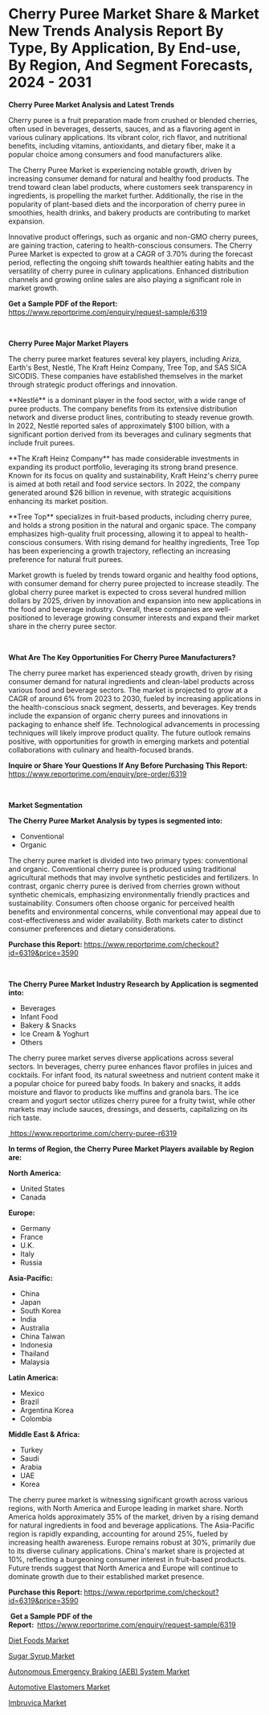 <p><h1>Cherry Puree Market Share & Market New Trends Analysis Report By Type, By Application, By End-use, By Region, And Segment Forecasts, 2024 - 2031</h1></p><p><strong>Cherry Puree Market Analysis and Latest Trends</strong></p>
<p><p>Cherry puree is a fruit preparation made from crushed or blended cherries, often used in beverages, desserts, sauces, and as a flavoring agent in various culinary applications. Its vibrant color, rich flavor, and nutritional benefits, including vitamins, antioxidants, and dietary fiber, make it a popular choice among consumers and food manufacturers alike.</p><p>The Cherry Puree Market is experiencing notable growth, driven by increasing consumer demand for natural and healthy food products. The trend toward clean label products, where customers seek transparency in ingredients, is propelling the market further. Additionally, the rise in the popularity of plant-based diets and the incorporation of cherry puree in smoothies, health drinks, and bakery products are contributing to market expansion.</p><p>Innovative product offerings, such as organic and non-GMO cherry purees, are gaining traction, catering to health-conscious consumers. The Cherry Puree Market is expected to grow at a CAGR of 3.70% during the forecast period, reflecting the ongoing shift towards healthier eating habits and the versatility of cherry puree in culinary applications. Enhanced distribution channels and growing online sales are also playing a significant role in market growth.</p></p>
<p><strong>Get a Sample PDF of the Report:&nbsp;</strong> <a href="https://www.reportprime.com/enquiry/request-sample/6319?utm_campaign=116&utm_medium=2&utm_source=Github&utm_content=ia&utm_term=15112024&utm_id=cherry-puree">https://www.reportprime.com/enquiry/request-sample/6319</a></p>
<p>&nbsp;</p>
<p><strong>Cherry Puree Major Market Players</strong></p>
<p><p>The cherry puree market features several key players, including Ariza, Earth's Best, Nestlé, The Kraft Heinz Company, Tree Top, and SAS SICA SICODIS. These companies have established themselves in the market through strategic product offerings and innovation.</p><p>**Nestlé** is a dominant player in the food sector, with a wide range of puree products. The company benefits from its extensive distribution network and diverse product lines, contributing to steady revenue growth. In 2022, Nestlé reported sales of approximately $100 billion, with a significant portion derived from its beverages and culinary segments that include fruit purees.</p><p>**The Kraft Heinz Company** has made considerable investments in expanding its product portfolio, leveraging its strong brand presence. Known for its focus on quality and sustainability, Kraft Heinz's cherry puree is aimed at both retail and food service sectors. In 2022, the company generated around $26 billion in revenue, with strategic acquisitions enhancing its market position.</p><p>**Tree Top** specializes in fruit-based products, including cherry puree, and holds a strong position in the natural and organic space. The company emphasizes high-quality fruit processing, allowing it to appeal to health-conscious consumers. With rising demand for healthy ingredients, Tree Top has been experiencing a growth trajectory, reflecting an increasing preference for natural fruit purees.</p><p>Market growth is fueled by trends toward organic and healthy food options, with consumer demand for cherry puree projected to increase steadily. The global cherry puree market is expected to cross several hundred million dollars by 2025, driven by innovation and expansion into new applications in the food and beverage industry. Overall, these companies are well-positioned to leverage growing consumer interests and expand their market share in the cherry puree sector.</p></p>
<p>&nbsp;</p>
<p><strong>What Are The Key Opportunities For Cherry Puree Manufacturers?</strong></p>
<p><p>The cherry puree market has experienced steady growth, driven by rising consumer demand for natural ingredients and clean-label products across various food and beverage sectors. The market is projected to grow at a CAGR of around 6% from 2023 to 2030, fueled by increasing applications in the health-conscious snack segment, desserts, and beverages. Key trends include the expansion of organic cherry purees and innovations in packaging to enhance shelf life. Technological advancements in processing techniques will likely improve product quality. The future outlook remains positive, with opportunities for growth in emerging markets and potential collaborations with culinary and health-focused brands.</p></p>
<p><strong>Inquire or Share Your Questions If Any Before Purchasing This Report:</strong> <a href="https://www.reportprime.com/enquiry/pre-order/6319?utm_campaign=116&utm_medium=2&utm_source=Github&utm_content=ia&utm_term=15112024&utm_id=cherry-puree">https://www.reportprime.com/enquiry/pre-order/6319</a></p>
<p>&nbsp;</p>
<p><strong>Market Segmentation</strong></p>
<p><strong>The Cherry Puree Market Analysis by types is segmented into:</strong></p>
<p><ul><li>Conventional</li><li>Organic</li></ul></p>
<p><p>The cherry puree market is divided into two primary types: conventional and organic. Conventional cherry puree is produced using traditional agricultural methods that may involve synthetic pesticides and fertilizers. In contrast, organic cherry puree is derived from cherries grown without synthetic chemicals, emphasizing environmentally friendly practices and sustainability. Consumers often choose organic for perceived health benefits and environmental concerns, while conventional may appeal due to cost-effectiveness and wider availability. Both markets cater to distinct consumer preferences and dietary considerations.</p></p>
<p><strong>Purchase this Report:&nbsp;</strong><a href="https://www.reportprime.com/checkout?id=6319&price=3590&utm_campaign=116&utm_medium=2&utm_source=Github&utm_content=ia&utm_term=15112024&utm_id=cherry-puree">https://www.reportprime.com/checkout?id=6319&price=3590</a></p>
<p>&nbsp;</p>
<p><strong>The Cherry Puree Market Industry Research by Application is segmented into:</strong></p>
<p><ul><li>Beverages</li><li>Infant Food</li><li>Bakery & Snacks</li><li>Ice Cream & Yoghurt</li><li>Others</li></ul></p>
<p><p>The cherry puree market serves diverse applications across several sectors. In beverages, cherry puree enhances flavor profiles in juices and cocktails. For infant food, its natural sweetness and nutrient content make it a popular choice for pureed baby foods. In bakery and snacks, it adds moisture and flavor to products like muffins and granola bars. The ice cream and yogurt sector utilizes cherry puree for a fruity twist, while other markets may include sauces, dressings, and desserts, capitalizing on its rich taste.</p></p>
<p><a href="https://www.reportprime.com/cherry-puree-r6319?utm_campaign=116&utm_medium=2&utm_source=Github&utm_content=ia&utm_term=15112024&utm_id=cherry-puree">&nbsp;https://www.reportprime.com/cherry-puree-r6319</a></p>
<p><strong>In terms of Region, the Cherry Puree Market Players available by Region are:</strong></p>
<p>
    <p> <strong> North America: </strong>
        <ul>
            <li>United States</li>
            <li>Canada</li>
        </ul>
        </p> 
    <p> <strong> Europe: </strong>
        <ul>
            <li>Germany</li>
            <li>France</li>
            <li>U.K.</li>
            <li>Italy</li>
            <li>Russia</li>
        </ul>
        </p> 
    <p> <strong> Asia-Pacific: </strong>
        <ul>
            <li>China</li>
            <li>Japan</li>
            <li>South Korea</li>
            <li>India</li>
            <li>Australia</li>
            <li>China Taiwan</li>
            <li>Indonesia</li>
            <li>Thailand</li>
            <li>Malaysia</li>
        </ul>
        </p> 
    <p> <strong> Latin America: </strong>
        <ul>
            <li>Mexico</li>
            <li>Brazil</li>
            <li>Argentina Korea</li>
            <li>Colombia</li>
        </ul>
        </p> 
    <p> <strong> Middle East & Africa: </strong>
        <ul>
            <li>Turkey</li>
            <li>Saudi</li>
            <li>Arabia</li>
            <li>UAE</li>
            <li>Korea</li>
        </ul>
    </p>
    </p>
<p><p>The cherry puree market is witnessing significant growth across various regions, with North America and Europe leading in market share. North America holds approximately 35% of the market, driven by a rising demand for natural ingredients in food and beverage applications. The Asia-Pacific region is rapidly expanding, accounting for around 25%, fueled by increasing health awareness. Europe remains robust at 30%, primarily due to its diverse culinary applications. China's market share is projected at 10%, reflecting a burgeoning consumer interest in fruit-based products. Future trends suggest that North America and Europe will continue to dominate growth due to their established market presence.</p></p>
<p><strong>Purchase this Report: </strong><a href="https://www.reportprime.com/checkout?id=6319&price=3590&utm_campaign=116&utm_medium=2&utm_source=Github&utm_content=ia&utm_term=15112024&utm_id=cherry-puree">https://www.reportprime.com/checkout?id=6319&price=3590</a></p>
<p>&nbsp;<strong>Get a Sample PDF of the Report:&nbsp;&nbsp;</strong><a href="https://www.reportprime.com/enquiry/request-sample/6319?utm_campaign=116&utm_medium=2&utm_source=Github&utm_content=ia&utm_term=15112024&utm_id=cherry-puree">https://www.reportprime.com/enquiry/request-sample/6319</a></p>
<p><strong></strong></p>
<p><p><a href="https://github.com/JakirUddin651/Market-Research-Report-List-1/blob/main/diet-foods-market.md?utm_campaign=116&utm_medium=2&utm_source=Github&utm_content=ia&utm_term=15112024&utm_id=cherry-puree">Diet Foods Market</a></p><p><a href="https://github.com/ashepherd82/Market-Research-Report-List-6/blob/main/sugar-syrup-market.md?utm_campaign=116&utm_medium=2&utm_source=Github&utm_content=ia&utm_term=15112024&utm_id=cherry-puree">Sugar Syrup Market</a></p><p><a href="https://www.linkedin.com/pulse/strategic-market-insights-navigating-global-autonomous-cgrbe?utm_campaign=116&utm_medium=2&utm_source=Github&utm_content=ia&utm_term=15112024&utm_id=cherry-puree">Autonomous Emergency Braking (AEB) System Market</a></p><p><a href="https://www.linkedin.com/pulse/automotive-elastomers-market-revolution-size-share-emerging-trends-svbdc?utm_campaign=116&utm_medium=2&utm_source=Github&utm_content=ia&utm_term=15112024&utm_id=cherry-puree">Automotive Elastomers Market</a></p><p><a href="https://issuu.com/reportprime-2/docs/imbruvica-market-size-2030.pptx_d1896fefd0b30d?utm_campaign=116&utm_medium=2&utm_source=Github&utm_content=ia&utm_term=15112024&utm_id=cherry-puree">Imbruvica Market</a></p></p>